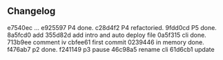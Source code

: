 

## Changelog

e7540ec ...
e925597 P4 done.
c28d4f2 P4 refactoried.
9fdd0cd P5 done.
8a5fcd0 add
355d82d add intro and auto deploy file
0a5f315 cli done.
713b9ee comment iv
cbfee61 first commit
0239446 in memory done.
f476ab7 p2 done.
f241149 p3 pause
46c98a5 rename cli
61d6cb1 update

